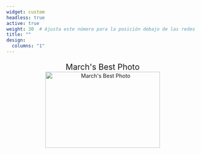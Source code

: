 ```yaml
---
widget: custom
headless: true
active: true
weight: 30  # Ajusta este número para la posición debajo de las redes
title: ""
design:
  columns: "1"
---
```


<div class="photo-container">
    <div class="photo-title">March's Best Photo</div>
    <img src="{{ "authors/images/bled_lake.jpeg" | relURL }}" alt="March's Best Photo">
</div>

<style>
.photo-container {
    text-align: center;
    margin-top: 20px;
}
.photo-container img {
    width: 300px;
    height: 200px;
    object-fit: cover;
}
.photo-title {
    font-size: 1.5em;
    margin-top: 10px;
}
</style>

